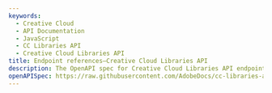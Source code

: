 ```yaml
---
keywords:
  - Creative Cloud
  - API Documentation
  - JavaScript
  - CC Libraries API
  - Creative Cloud Libraries API
title: Endpoint references—Creative Cloud Libraries API
description: The OpenAPI spec for Creative Cloud Libraries API endpoints, parameters, and responses.
openAPISpec: https://raw.githubusercontent.com/AdobeDocs/cc-libraries-api-spec/main/openapi.json
---
```

